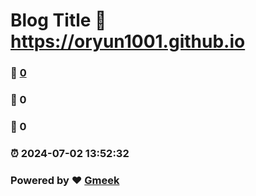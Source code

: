 # Blog Title :link: https://oryun1001.github.io 
### :page_facing_up: [0](https://oryun1001.github.io/tag.html) 
### :speech_balloon: 0 
### :hibiscus: 0 
### :alarm_clock: 2024-07-02 13:52:32 
### Powered by :heart: [Gmeek](https://github.com/Meekdai/Gmeek)
